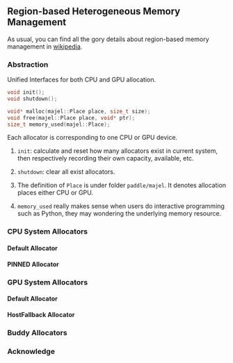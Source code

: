 ## Region-based Heterogeneous Memory Management

As usual, you can find all the gory details about region-based memory management in [wikipedia](https://en.wikipedia.org/wiki/Region-based_memory_management).
### Abstraction

Unified Interfaces for both CPU and GPU allocation.

```c++
void init();
void shutdown();

void* malloc(majel::Place place, size_t size);
void free(majel::Place place, void* ptr);
size_t memory_used(majel::Place);
```

Each allocator is corresponding to one CPU or GPU device.

1. `init`: calculate and reset how many allocators exist in current system, then respectively recording their own capacity, available, etc.
2. `shutdown`: clear all exist allocators.

3. The definition of `Place` is under folder `paddle/majel`. It denotes allocation places either CPU or GPU.
4. `memory_used` really makes sense when users do interactive programming such as Python, they may wondering the underlying memory resource.

### CPU System Allocators

#### Default Allocator

#### PINNED Allocator

### GPU System Allocators

#### Default Allocator

#### HostFallback Allocator

### Buddy Allocators

### Acknowledge
